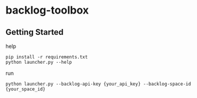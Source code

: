 # backlog-toolbox

## Getting Started

help
```
pip install -r requirements.txt
python launcher.py --help
```

run
```
python launcher.py --backlog-api-key {your_api_key} --backlog-space-id {your_space_id}
```
